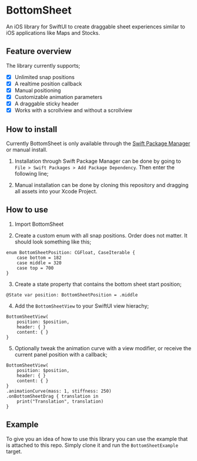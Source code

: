 # BottomSheet

An iOS library for SwiftUI to create draggable sheet experiences similar to iOS applications like Maps and Stocks. 

## Feature overview 

The library currently supports;

- [x] Unlimited snap positions
- [x] A realtime position callback
- [x] Manual positioning
- [x] Customizable animation parameters
- [x] A draggable sticky header
- [x] Works with a scrollview and without a scrollview

## How to install

Currently BottomSheet is only available through the [Swift Package Manager](https://swift.org/package-manager/) or manual install. 

1. Installation through Swift Package Manager can be done by going to `File > Swift Packages > Add Package Dependency`. Then enter the following line;

2. Manual installation can be done by cloning this repository and dragging all assets into your Xcode Project.

## How to use

1. Import BottomSheet

2. Create a custom enum with all snap positions. Order does not matter. It should look something like this;

```
enum BottomSheetPosition: CGFloat, CaseIterable {
    case bottom = 182
    case middle = 320
    case top = 700
}
```

3. Create a state property that contains the bottom sheet start position;

```
@State var position: BottomSheetPosition = .middle
```

4. Add the `BottomSheetView` to your SwiftUI view hierachy;

```
BottomSheetView(
    position: $position,
    header: { }
    content: { }
}
```

5. Optionally tweak the animation curve with a view modifier, or receive the current panel position with a callback;

```
BottomSheetView(
    position: $position,
    header: { }
    content: { }
}
.animationCurve(mass: 1, stiffness: 250)
.onBottomSheetDrag { translation in
    print("Translation", translation)
}
```

## Example

To give you an idea of how to use this library you can use the example that is attached to this repo. Simply clone it and run the `BottomSheetExample` target.
